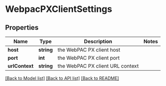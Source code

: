 # WebpacPXClientSettings

## Properties
Name | Type | Description | Notes
------------ | ------------- | ------------- | -------------
**host** | **string** | the WebPAC PX client host | 
**port** | **int** | the WebPAC PX client port | 
**urlContext** | **string** | the WebPAC PX client URL context | 

[[Back to Model list]](../README.md#documentation-for-models) [[Back to API list]](../README.md#documentation-for-api-endpoints) [[Back to README]](../README.md)


